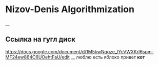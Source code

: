 # Nizov-Denis Algorithmization
__
## Ссылка на гугл диск
https://docs.google.com/document/d/1M5kwNqqze_lYcVWXKrI6spm-MF24ew864C6UOehtFaU/edit
__
люблю  есть яблоко
привет
**кот**
